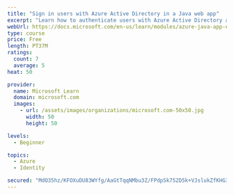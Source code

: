 ```yaml
---
title: "Sign in users with Azure Active Directory in a Java web app"
excerpt: "Learn how to authenticate users with Azure Active Directory and get authorized access to data in a Java web app using Microsoft Authentication Library."
webUrl: https://docs.microsoft.com/en-us/learn/modules/azure-java-app-enable-authentication-authorization/
type: course
price: Free
length: PT37M
ratings:
  count: 7
  average: 5
heat: 50

provider:
  name: Microsoft Learn
  domain: microsoft.com
  images:
    - url: /assets/images/organizations/microsoft.com-50x50.jpg
      width: 50
      height: 50

levels:
  - Beginner

topics:
  - Azure
  - Identity

secured: "MdO35hz/KFOXuDU83WYfg/AaGtTqqNMbu3Z/FPdpSk752D5k+VJslukZfKHG38iyi6PwjnQyDoNBBkMr1Chf+OaDh/an1mN2NA+SKb6onlWBso6Q5GxceinyHdVgfA+uOLGyQa+AQAJZ6pV7TBjyaPyNRXdmzVkwyDZDUfn7mdPM+Z+FkuE1fhgxv3YE9KzzbiZZj6qciAsSMxkFmJKXoR5BR9WwM3VTAEC1CaRHhRJmeftB/vCPe+pefqMCLR+heQHrAcu10rG6QOQrjHlmyNhekq9qiSJj4ywazHeSmx7Ith/lwAxXXst0s80dsHPhudFVW6GJcEzK1q5Sj8R5QApY84IkYzAIVTpRqLZqSWIu+2itwVsva24Wx0SuT/VyDBaI8TJd9qmugjCfapmmYXgtUt4qwuasCM0K8rbf7ZY=;rzm8oZRrAs6nCri+9ddF2g=="
---
```


